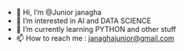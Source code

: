 - 👋 Hi, I’m @Junior janagha
- 👀 I’m interested in AI and DATA SCIENCE
- 🌱 I’m currently learning PYTHON and other stuff
- 📫 How to reach me : janaghajunior@gmail.com

<!---
Junior-DS/Junior-DS is a ✨ special ✨ repository because its `README.md` (this file) appears on your GitHub profile.
You can click the Preview link to take a look at your changes.
--->
